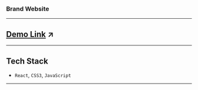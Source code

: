 
### Brand Website
---
## [Demo Link]([https://master--pixelplus-mayuri.netlify.app/](https://pixelplus-m.netlify.app/)) ↗️
---
## Tech Stack
- `React`, `CSS3`, `JavaScript`
---


<!-- - **Top Section**
![Medicines page](https://github.com/Vaman93/Practo-Clone/blob/main/readme_img/medi_practo.png)

---

- **SLider**

![Labtest](https://github.com/Vaman93/Practo-Clone/blob/main/readme_img/labtest_practo.png)

---
- **Testimonial**

![Card Section](https://github.com/Vaman93/Practo-Clone/blob/main/readme_img/addcard.png)

---

- **Mobile View**

![Contact Page](https://github.com/Vaman93/Practo-Clone/blob/main/readme_img/contact.png)

--- -->

